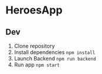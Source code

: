 # HeroesApp


## Dev
1. Clone repository
2. Install dependencies ```npm install```
3. Launch Backend ```npm run backend```
4. Run app ```npm start```
